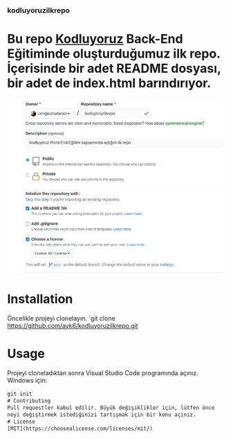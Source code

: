 ### kodluyoruzilkrepo
# Bu repo [Kodluyoruz](https://www.kodluyoruz.org/) Back-End Eğitiminde oluşturduğumuz ilk repo. İçerisinde bir adet README dosyası, bir adet de index.html barındırıyor.
![](https://raw.githubusercontent.com/Kodluyoruz/taskforce/main/git/odev1/figures/github.png)
# Installation 
Öncelikle projeyi clonelayın.
`git clone https://github.com/ayk6/kodluyoruzilkrepo.git
# Usage
Projeyi cloneladıktan sonra Visual Studio Code programında açınız.
Windows için:
```cd kodluyoruzilkrepo
git init
# Contributing
Pull requestler kabul edilir. Büyük değişiklikler için, lütfen önce neyi değiştirmek istediğinizi tartışmak için bir konu açınız.
# License
[MIT](https://choosealicense.com/licenses/mit/)
